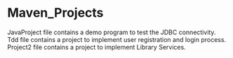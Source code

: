 # Maven_Projects
JavaProject file contains a demo program to test the JDBC connectivity.
Tdd file contains a project to implement user registration and login process.
Project2 file contains a project to implement Library Services.
